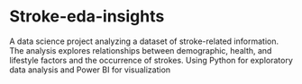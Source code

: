 # Stroke-eda-insights
 A data science project analyzing a dataset of stroke-related information. The analysis explores relationships between demographic, health, and lifestyle factors and the occurrence of strokes. Using Python for exploratory data analysis and Power BI for visualization
